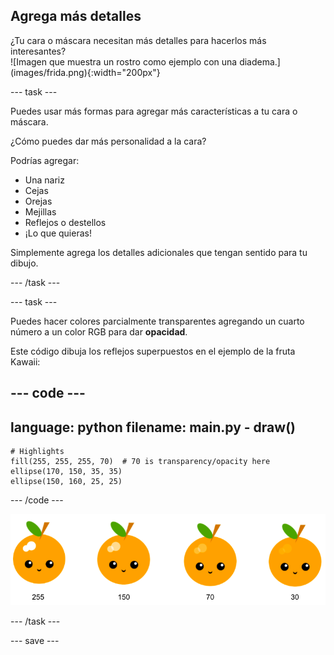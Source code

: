 ## Agrega más detalles

<div style="display: flex; flex-wrap: wrap">
<div style="flex-basis: 200px; flex-grow: 1; margin-right: 15px;">
¿Tu cara o máscara necesitan más detalles para hacerlos más interesantes? 
</div>
<div>
![Imagen que muestra un rostro como ejemplo con una diadema.](images/frida.png){:width="200px"}
</div>
</div>

--- task ---

Puedes usar más formas para agregar más características a tu cara o máscara.

¿Cómo puedes dar más personalidad a la cara?

Podrías agregar:

+ Una nariz
+ Cejas
+ Orejas
+ Mejillas
+ Reflejos o destellos
+ ¡Lo que quieras!

Simplemente agrega los detalles adicionales que tengan sentido para tu dibujo.

--- /task ---

--- task ---

Puedes hacer colores parcialmente transparentes agregando un cuarto número a un color RGB para dar **opacidad**.

Este código dibuja los reflejos superpuestos en el ejemplo de la fruta Kawaii:

--- code ---
---
language: python
filename: main.py - draw()
---

    # Highlights    
    fill(255, 255, 255, 70)  # 70 is transparency/opacity here    
    ellipse(170, 150, 35, 35)   
    ellipse(150, 160, 25, 25)

--- /code ---

![Imagen de fruta kawaii con reflejos en diferentes opacidades: 30, 70, 150, 255. The lower value, 30, is less opaque and 255 is fully opaque.](images/opacity.png)

--- /task ---

--- save ---
